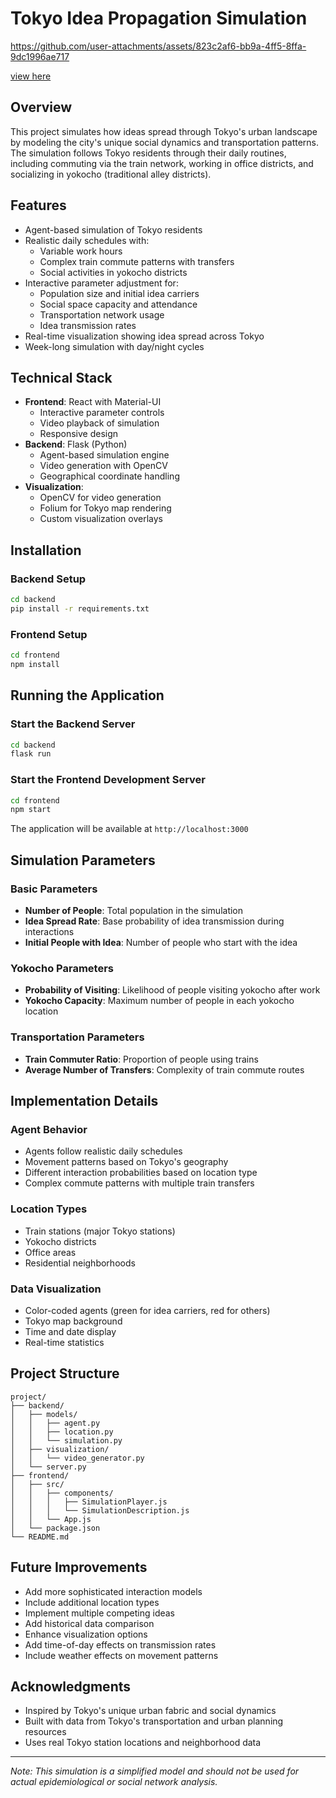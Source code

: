 # Tokyo Idea Propagation Simulation


https://github.com/user-attachments/assets/823c2af6-bb9a-4ff5-8ffa-9dc1996ae717



[view here](https://tokyo-population-dynamics.onrender.com)

## Overview
This project simulates how ideas spread through Tokyo's urban landscape by modeling the city's unique social dynamics and transportation patterns. The simulation follows Tokyo residents through their daily routines, including commuting via the train network, working in office districts, and socializing in yokocho (traditional alley districts).

## Features
- Agent-based simulation of Tokyo residents
- Realistic daily schedules with:
  - Variable work hours
  - Complex train commute patterns with transfers
  - Social activities in yokocho districts
- Interactive parameter adjustment for:
  - Population size and initial idea carriers
  - Social space capacity and attendance
  - Transportation network usage
  - Idea transmission rates
- Real-time visualization showing idea spread across Tokyo
- Week-long simulation with day/night cycles

## Technical Stack
- **Frontend**: React with Material-UI
  - Interactive parameter controls
  - Video playback of simulation
  - Responsive design
- **Backend**: Flask (Python)
  - Agent-based simulation engine
  - Video generation with OpenCV
  - Geographical coordinate handling
- **Visualization**:
  - OpenCV for video generation
  - Folium for Tokyo map rendering
  - Custom visualization overlays

## Installation

### Backend Setup
```bash
cd backend
pip install -r requirements.txt
```

### Frontend Setup
```bash
cd frontend
npm install
```

## Running the Application

### Start the Backend Server
```bash
cd backend
flask run
```

### Start the Frontend Development Server
```bash
cd frontend
npm start
```

The application will be available at `http://localhost:3000`

## Simulation Parameters

### Basic Parameters
- **Number of People**: Total population in the simulation
- **Idea Spread Rate**: Base probability of idea transmission during interactions
- **Initial People with Idea**: Number of people who start with the idea

### Yokocho Parameters
- **Probability of Visiting**: Likelihood of people visiting yokocho after work
- **Yokocho Capacity**: Maximum number of people in each yokocho location

### Transportation Parameters
- **Train Commuter Ratio**: Proportion of people using trains
- **Average Number of Transfers**: Complexity of train commute routes

## Implementation Details

### Agent Behavior
- Agents follow realistic daily schedules
- Movement patterns based on Tokyo's geography
- Different interaction probabilities based on location type
- Complex commute patterns with multiple train transfers

### Location Types
- Train stations (major Tokyo stations)
- Yokocho districts
- Office areas
- Residential neighborhoods

### Data Visualization
- Color-coded agents (green for idea carriers, red for others)
- Tokyo map background
- Time and date display
- Real-time statistics

## Project Structure
```
project/
├── backend/
│   ├── models/
│   │   ├── agent.py
│   │   ├── location.py
│   │   └── simulation.py
│   ├── visualization/
│   │   └── video_generator.py
│   └── server.py
├── frontend/
│   ├── src/
│   │   ├── components/
│   │   │   ├── SimulationPlayer.js
│   │   │   └── SimulationDescription.js
│   │   └── App.js
│   └── package.json
└── README.md
```

## Future Improvements
- Add more sophisticated interaction models
- Include additional location types
- Implement multiple competing ideas
- Add historical data comparison
- Enhance visualization options
- Add time-of-day effects on transmission rates
- Include weather effects on movement patterns

## Acknowledgments
- Inspired by Tokyo's unique urban fabric and social dynamics
- Built with data from Tokyo's transportation and urban planning resources
- Uses real Tokyo station locations and neighborhood data

---
*Note: This simulation is a simplified model and should not be used for actual epidemiological or social network analysis.*
